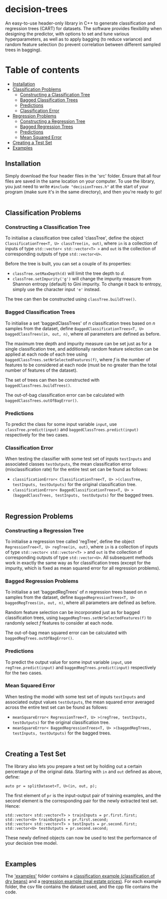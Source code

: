 # decision-trees
An easy-to-use header-only library in C++ to generate classification and regression trees (CART) for datasets. The software provides flexibility when designing the predictor, with options to set and tune various hyperparameters, as well as to apply bagging (to reduce variance) and random feature selection (to prevent correlation between different sampled trees in bagging).

# Table of contents
- [Installation](#install) 
- [Classification Problems](#class) 
    * [Constructing a Classification Tree](#classt)
    * [Bagged Classification Trees](#bagclass) 
    * [Predictions](#bpred) 
    * [Classification Error](#cerror) 
- [Regression Problems](#reg)
    * [Constructing a Regression Tree](#regt)
    * [Bagged Regression Trees](#breg)
    * [Predictions](#rpred)
    * [Mean Squared Error](#mse)
- [Creating a Test Set](#test)
- [Examples](#ex)
    
## Installation <a name="install"></a>
Simply download the four header files in the 'src' folder. Ensure that all four files are saved in the same location on your computer. To use the library, you just need to write `#include "decisionTrees.h"` at the start of your program (make sure it's in the same directory), and then you're ready to go!<br/><br/>


## Classification Problems <a name="class"></a>


### Constructing a Classification Tree <a name="classt"></a>
To initialise a classification tree called 'classTree', define the object `ClassificationTree<T, U> classTree(in, out)`, where `in` is a collection of inputs of type `std::vector< std::vector<T> >` and `out` is the collection of corresponding outputs of type `std::vector<U>`. 

Before the tree is built, you can set a couple of its properties:
* `classTree.setMaxDepth(d)` will limit the tree depth to *d*.
* `classTree.setImpurity('g')` will change the impurity measure from Shannon entropy (default) to Gini impurity. To change it back to entropy, simply use the character input `'e'` instead.

The tree can then be constructed using `classTree.buildTree()`.


### Bagged Classification Trees <a name="bagclass"></a>
To initialise a set 'baggedClassTrees' of *n* classification trees based on *n* samples from the dataset, define `BaggedClassificationTrees<T, U> baggedClassTrees(in, out, n)`, where all parameters are defined as before. 

The maximum tree depth and impurity measure can be set just as for a single classification tree, and additionally random feature selection can be applied at each node of each tree using `baggedClassTrees.setNrSelectedFeatures(f)`, where *f* is the number of features to be considered at each node (must be no greater than the total number of features of the dataset). 

The set of trees can then be constructed with `baggedClassTrees.buildTrees()`. 

The out-of-bag classification error can be calculated with `baggedClassTrees.outOfBagError()`.

### Predictions <a name="bpred"></a>
To predict the class for some input variable `input`, use `classTree.predict(input)` and `baggedClassTrees.predict(input)` respectively for the two cases.

### Classification Error <a name="cerror"></a>
When testing the classifier with some test set of inputs `testInputs` and associated classes `testOutputs`, the mean classification error (misclassification rate) for the entire test set can be found as follows:
* `classificationError< ClassificationTree<T, U> >(classTree, testInputs, testOutputs)` for the original classification tree.
* `classificationError< BaggedClassificationTrees<T, U> >(baggedClassTrees, testInputs, testOutputs)` for the bagged trees.<br/><br/>


## Regression Problems <a name="reg"></a>

### Constructing a Regression Tree <a name="regt"></a>
To initialise a regression tree called 'regTree', define the object `RegressionTree<T, U> regTree(in, out)`, where `in` is a collection of inputs of type `std::vector< std::vector<T> >` and `out` is the collection of corresponding outputs of type `std::vector<U>`. All subsequent methods work in exactly the same way as for classification trees (except for the impurity, which is fixed as mean squared error for all regression problems).


### Bagged Regression Problems <a name="breg"></a>
To initialise a set 'baggedRegTrees' of *n* regression trees based on *n* samples from the dataset, define `BaggedRegressionTrees<T, U> baggedRegTrees(in, out, n)`, where all parameters are defined as before. 

Random feature selection can be incorporated just as for bagged classification trees, using `baggedRegTrees.setNrSelectedFeatures(f)` to randomly select *f* features to consider at each node.

The out-of-bag mean squared error can be calculated with `baggedRegTrees.outOfBagError()`.

### Predictions <a name="rpred"></a>
To predict the output value for some input variable `input`, use `regTree.predict(input)` and `baggedRegTrees.predict(input)` respectively for the two cases.

### Mean Squared Error <a name="mse"></a>
When testing the model with some test set of inputs `testInputs` and associated output values `testOutputs`, the mean squared error averaged across the entire test set can be found as follows:
* `meanSquareError< RegressionTree<T, U> >(regTree, testInputs, testOutputs)` for the original classification tree.
* `meanSquareError< BaggedRegressionTrees<T, U> >(baggedRegTrees, testInputs, testOutputs)` for the bagged trees.<br/><br/>


## Creating a Test Set <a name="test"></a>
The library also lets you prepare a test set by holding out a certain percentage *p* of the original data. Starting with `in` and `out` defined as above, define:

`auto pr = splitDataset<T, U>(in, out, p);`

The first element of `pr` is the input-output pair of training examples, and the second element is the corresponding pair for the newly extracted test set. Hence:

```
std::vector< std::vector<T> > trainInputs = pr.first.first;
std::vector<U> trainOutputs = pr.first.second;
std::vector< std::vector<T> > testInputs = pr.second.first;
std::vector<U> testOutputs = pr.second.second;
```

These newly defined objects can now be used to test the performance of your decision tree model.<br/><br/>


## Examples <a name=ex></a>
The ['examples'](https://github.com/alexpopov1/decision-trees/tree/main/examples) folder contains a [classification example (classification of dry beans)](https://github.com/alexpopov1/decision-trees/tree/main/examples/classification) and a [regression example (real estate prices)](https://github.com/alexpopov1/decision-trees/tree/main/examples/regression). For each example folder, the csv file contains the dataset used, and the cpp file contains the code.
